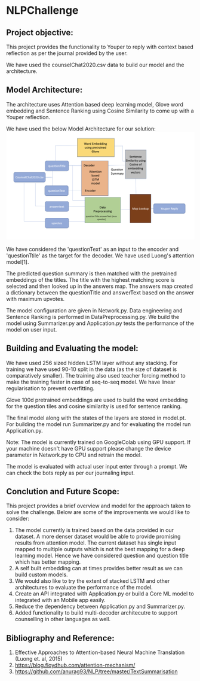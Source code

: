 # NLPChallenge

## Project objective:
This project provides the functionality to Youper to reply with context based reflection as per the journal provided by the user. <br />

We have used the counselChat2020.csv data to build our model and the architecture.

## Model Architecture: 
The architecture uses Attention based deep learning model, Glove word embedding and Sentence Ranking using Cosine Similarity to come up with a Youper reflection. <br />

We have used the below Model Architecture for our solution: <br /> 
![Model Architecture](ModelArchitecture.png)

We have considered the 'questionText' as an input to the encoder and 'questionTtile' as the target for the decoder. We have used Luong's attention model[1]. <br />

The predicted question summary is then matched with the pretrained embeddings of the titles. The title with the highest matching score is selected and then looked up in the answers map. The answers map created a dictionary between the questionTitle and answerText based on the answer with maximum upvotes. <br />

The model configuration are given in Network.py. Data engineering and Sentence Ranking is performed in DataPreprocessing.py. We build the model using Summarizer.py and Application.py tests the performance of the model on user input. 

## Building and Evaluating the model:
We have used 256 sized hidden LSTM layer without any stacking. For training we have used 90-10 split in the data (as the size of dataset is comparatively smaller). The training also used teacher forcing method to make the training faster in case of seq-to-seq model. We have linear regularisation to prevent overfitting. <br />

Glove 100d pretrained embeddings are used to build the word embedding for the question tiles and cosine similarity is used for sentence ranking. <br /> 

The final model along with the states of the layers are stored in model.pt. For building the model run Summarizer.py and for evaluating the model run Application.py. <br />

Note: The model is currently trained on GoogleColab using GPU support. If your machine doesn't have GPU support please change the device parameter in Network.py to CPU and retrain the model. 

The model is evaluated with actual user input enter through a prompt. We can check the bots reply as per our journaling input. 

## Conclution and Future Scope:
This project provides a brief overview and model for the approach taken to solve the challenge. Below are some of the improvements we would like to consider: <br />
1. The model currently is trained based on the data provided in our dataset. A more denser dataset would be able to provide promising results from attention model. The current dataset has single input mapped to multiple outputs which is not the best mapping for a deep learning model. Hence we have considered question and question title which has better mapping. 
2. A self built embedding can at times provides better result as we can build custom models. 
3. We would also like to try the extent of stacked LSTM and other architectures to evaluate the performance of the model. 
4. Create an API integrated with Application.py or build a Core ML model to integrated with an Mobile app easily. 
5. Reduce the dependency between Application.py and Summarizer.py. 
6. Added functionality to build multi-decoder architecutre to support counselling in other languages as well. 

## Bibliography and Reference: 
1. Effective Approaches to Attention-based Neural Machine Translation (Luong et. al, 2015)
2. https://blog.floydhub.com/attention-mechanism/
3. https://github.com/anurag93/NLP/tree/master/TextSummarisation



